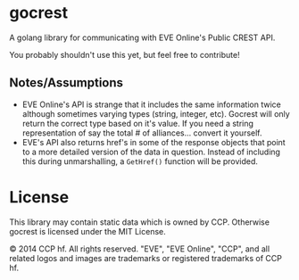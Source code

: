 # gocrest

A golang library for communicating with EVE Online's Public CREST API.
 
You probably shouldn't use this yet, but feel free to contribute!

## Notes/Assumptions

* EVE Online's API is strange that it includes the same information twice although sometimes varying types (string, integer, etc). Gocrest will only return the correct type based on it's value. If you need a string representation of say the total # of alliances... convert it yourself. 
* EVE's API also returns href's in some of the response objects that point to a more detailed version of the data in question. Instead of including this during unmarshalling, a `GetHref()` function will be provided.

# License

This library may contain static data which is owned by CCP. Otherwise gocrest is licensed under the MIT License.

© 2014 CCP hf. All rights reserved. "EVE", "EVE Online", "CCP", and all related logos and images are trademarks or registered trademarks of CCP hf.